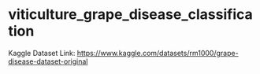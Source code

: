# viticulture_grape_disease_classification

Kaggle Dataset Link: https://www.kaggle.com/datasets/rm1000/grape-disease-dataset-original
